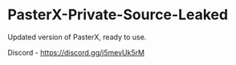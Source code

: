 
# PasterX-Private-Source-Leaked

Updated version of PasterX, ready to use.

Discord - https://discord.gg/j5mevUk5rM
                                      